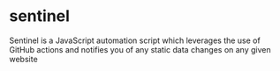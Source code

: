 # sentinel
Sentinel is a JavaScript automation script which leverages the use of GitHub actions and notifies you of any static data changes on any given website
